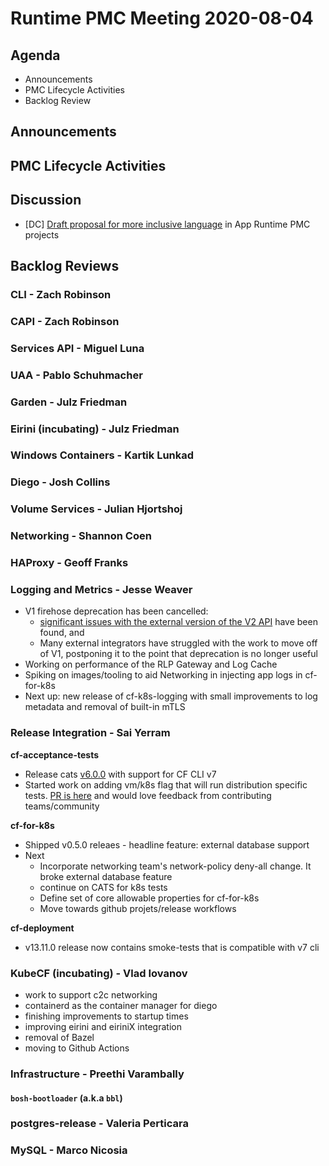 # Runtime PMC Meeting 2020-08-04

## Agenda

* Announcements
* PMC Lifecycle Activities
* Backlog Review


## Announcements


## PMC Lifecycle Activities


## Discussion

- [DC] [Draft proposal for more inclusive language](https://docs.google.com/document/d/1tulsUpqIYPKvKfYZrPMmpF0JwM-dc-gLlAgfPsmSI9k/edit) in App Runtime PMC projects


## Backlog Reviews

### CLI - Zach Robinson


### CAPI - Zach Robinson


### Services API - Miguel Luna


### UAA - Pablo Schuhmacher


### Garden - Julz Friedman


### Eirini (incubating) - Julz Friedman


### Windows Containers - Kartik Lunkad


### Diego - Josh Collins


### Volume Services - Julian Hjortshoj


### Networking - Shannon Coen


### HAProxy - Geoff Franks


### Logging and Metrics - Jesse Weaver
- V1 firehose deprecation has been cancelled:
  - [significant issues with the external version of the V2 API](https://community.pivotal.io/s/article/Consuming-logs-metrics-via-the-RLP-Gateway-V2-Firehose-API-will-show-reduced-performance?language=en_US) have been found, and
  - Many external integrators have struggled with the work to move off of V1, postponing it to the point that deprecation is no longer useful
- Working on performance of the RLP Gateway and Log Cache
- Spiking on images/tooling to aid Networking in injecting app logs in cf-for-k8s
- Next up: new release of cf-k8s-logging with small improvements to log metadata and removal of built-in mTLS

### Release Integration - Sai Yerram
**cf-acceptance-tests**
- Release cats [v6.0.0](https://github.com/cloudfoundry/cf-acceptance-tests/releases/tag/v6.0.0) with support for CF CLI v7
- Started work on adding vm/k8s flag that will run distribution specific tests. [PR is here](https://github.com/cloudfoundry/cf-acceptance-tests/pull/429) and would love feedback from contributing teams/community 

**cf-for-k8s**
- Shipped v0.5.0 releaes - headline feature: external database support
- Next
  - Incorporate networking team's network-policy deny-all change. It broke external database feature
  - continue on CATS for k8s tests
  - Define set of core allowable properties for cf-for-k8s
  - Move towards github projets/release workflows

**cf-deployment**
- v13.11.0 release now contains smoke-tests that is compatible with v7 cli 

### KubeCF (incubating) - Vlad Iovanov

- work to support c2c networking
- containerd as the container manager for diego
- finishing improvements to startup times
- improving eirini and eiriniX integration
- removal of Bazel
- moving to Github Actions

### Infrastructure - Preethi Varambally

#### `bosh-bootloader` (a.k.a `bbl`)


### postgres-release - Valeria Perticara


### MySQL - Marco Nicosia
